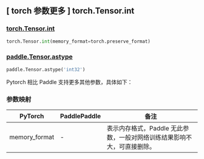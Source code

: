 ## [ torch 参数更多 ] torch.Tensor.int

### [torch.Tensor.int](https://pytorch.org/docs/stable/generated/torch.Tensor.int.html?highlight=int#torch.Tensor.int)

```python
torch.Tensor.int(memory_format=torch.preserve_format)
```

### [paddle.Tensor.astype](https://www.paddlepaddle.org.cn/documentation/docs/zh/api/paddle/Tensor_cn.html#astype-dtype)

```python
paddle.Tensor.astype('int32')
```

Pytorch 相比 Paddle 支持更多其他参数，具体如下：

### 参数映射

| PyTorch       | PaddlePaddle | 备注                                                   |
| ------------- | ------------ | ------------------------------------------------------ |
| memory_format | - |表示内存格式，Paddle 无此参数，一般对网络训练结果影响不大，可直接删除。 |
